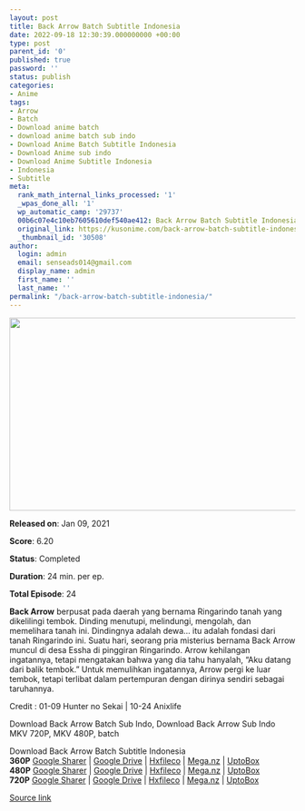 ```yaml
---
layout: post
title: Back Arrow Batch Subtitle Indonesia
date: 2022-09-18 12:30:39.000000000 +00:00
type: post
parent_id: '0'
published: true
password: ''
status: publish
categories:
- Anime
tags:
- Arrow
- Batch
- Download anime batch
- download anime batch sub indo
- Download Anime Batch Subtitle Indonesia
- Download Anime sub indo
- Download Anime Subtitle Indonesia
- Indonesia
- Subtitle
meta:
  rank_math_internal_links_processed: '1'
  _wpas_done_all: '1'
  wp_automatic_camp: '29737'
  00b6c07e4c10eb7605610def540ae412: Back Arrow Batch Subtitle Indonesia
  original_link: https://kusonime.com/back-arrow-batch-subtitle-indonesia/
  _thumbnail_id: '30508'
author:
  login: admin
  email: senseads014@gmail.com
  display_name: admin
  first_name: ''
  last_name: ''
permalink: "/back-arrow-batch-subtitle-indonesia/"
---
```

<p><img width="578" height="340" src="{{ site.baseurl }}/assets/2022/09/Back-Arrow-578x340.jpeg" class="attachment-thumb-large size-thumb-large wp-post-image" alt="" loading="lazy" title="Back Arrow Batch Subtitle Indonesia" srcset="https://kusonime.com/wp-content/uploads/2021/02/Back-Arrow-578x340.jpeg 578w, https://kusonime.com/wp-content/uploads/2021/02/Back-Arrow-300x176.jpeg 300w, https://kusonime.com/wp-content/uploads/2021/02/Back-Arrow-768x452.jpeg 768w, https://kusonime.com/wp-content/uploads/2021/02/Back-Arrow-520x306.jpeg 520w, https://kusonime.com/wp-content/uploads/2021/02/Back-Arrow.jpeg 1000w" sizes="(max-width: 578px) 100vw, 578px" />
<p><b>Released on</b>: Jan 09, 2021</p>
<p>
<p><b>Score</b>: 6.20</p>
<p>
<p><b>Status</b>: Completed</p>
<p>
<p><b>Duration</b>: 24 min. per ep.</p>
<p>
<p><b>Total Episode</b>: 24</p>
<p>
<p><strong>Back Arrow</strong> berpusat pada daerah yang bernama Ringarindo tanah yang dikelilingi tembok. Dinding menutupi, melindungi, mengolah, dan memelihara tanah ini. Dindingnya adalah dewa… itu adalah fondasi dari tanah Ringarindo ini. Suatu hari, seorang pria misterius bernama Back Arrow muncul di desa Essha di pinggiran Ringarindo. Arrow kehilangan ingatannya, tetapi mengatakan bahwa yang dia tahu hanyalah, “Aku datang dari balik tembok.” Untuk memulihkan ingatannya, Arrow pergi ke luar tembok, tetapi terlibat dalam pertempuran dengan dirinya sendiri sebagai taruhannya.</p>
<p>
<p>Credit : 01-09 Hunter no Sekai | 10-24 Anixlife</p>
<p>
<p>Download Back Arrow Batch Sub Indo, Download Back Arrow Sub Indo MKV 720P, MKV 480P, batch</p>
<p>
<div class="smokeddl">
<div class="smokettl">Download Back Arrow Batch Subtitle Indonesia</div>
<div class="smokeurl"><strong>360P</strong> <a href="https://bit.ly/3zCbf7O" target="_blank" rel="noopener noreferrer">Google Sharer</a> | <a href="https://bit.ly/3gHyhle" target="_blank" rel="noopener">Google Drive</a> | <a href="https://hxfile.co/579pf9mm2ptl" target="_blank" rel="noopener">Hxfileco</a> | <a href="https://bit.ly/3gDgn4c" target="_blank" rel="noopener">Mega.nz</a> | <a href="https://uptobox.com/lc20bgb9l83n" target="_blank" rel="noopener">UptoBox</a></div>
<div class="smokeurl"><strong>480P</strong> <a href="https://bit.ly/3gOfpke" target="_blank" rel="noopener noreferrer">Google Sharer</a> | <a href="https://bit.ly/3gFj997" target="_blank" rel="noopener">Google Drive</a> | <a href="https://hxfile.co/jhug9q3unz7i" target="_blank" rel="noopener">Hxfileco</a> | <a href="https://bit.ly/3zDt4n3" target="_blank" rel="noopener">Mega.nz</a> | <a href="https://uptobox.com/hq8np5ut6p7p" target="_blank" rel="noopener">UptoBox</a></div>
<div class="smokeurl"><strong>720P</strong> <a href="https://bit.ly/35zsR6n" target="_blank" rel="noopener noreferrer">Google Sharer</a> | <a href="https://bit.ly/3iP9cHD" target="_blank" rel="noopener">Google Drive</a> | <a href="https://hxfile.co/uhguz26nind5" target="_blank" rel="noopener">Hxfileco</a> | <a href="https://bit.ly/2Sh5P1m" target="_blank" rel="noopener">Mega.nz</a> | <a href="https://uptobox.com/5rtshx31ad70" target="_blank" rel="noopener">UptoBox</a></div>
</div>
<p><a href="https://kusonime.com/back-arrow-batch-subtitle-indonesia/">Source link </a></p>
